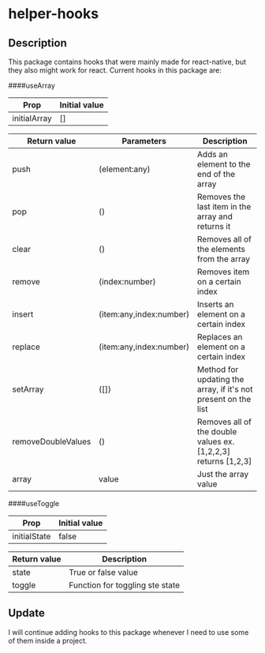 # helper-hooks

## Description

This package contains hooks that were mainly made for react-native, but they also might work for react. 
Current hooks in this package are:

####useArray

Prop | Initial value
--- | ---
initialArray | []

Return value| Parameters | Description
--- | --- | ---
push | (element:any) | Adds an element to the end of the array
pop | () | Removes the last item in the array and returns it
clear | () | Removes all of the elements from the array
remove | (index:number) | Removes item on a certain index
insert | (item:any,index:number) | Inserts an element on a certain index
replace | (item:any,index:number) | Replaces an element on a certain index
setArray | ([]) | Method for updating the array, if it's not present on the list
removeDoubleValues | () | Removes all of the double values ex. [1,2,2,3] returns [1,2,3]
array | value | Just the array value

####useToggle

Prop | Initial value
--- | ---
initialState | false

Return value | Description
--- | ---
state | True or false value
toggle | Function for toggling ste state

## Update

I will continue adding hooks to this package whenever I need to use some of them inside a project.
